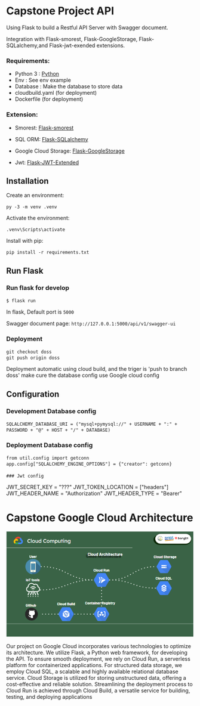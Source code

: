 # Capstone Project API

Using Flask to build a Restful API Server with Swagger document.

Integration with Flask-smorest, Flask-GoogleStorage, Flask-SQLalchemy,and Flask-jwt-exended extensions.

### Requirements:

- Python 3 : [Python](https://www.python.org/)
- Env : See env example
- Database : Make the database to store data
- cloudbuild.yaml (for deployment)
- Dockerfile (for deployment)

### Extension:

- Smorest: [Flask-smorest](https://flask-smorest.readthedocs.io/en/latest/)

- SQL ORM: [Flask-SQLalchemy](https://flask-sqlalchemy.palletsprojects.com/en/3.0.x/)

- Google Cloud Storage: [Flask-GoogleStorage](https://flask-googlestorage.readthedocs.io/en/latest/)

- Jwt: [Flask-JWT-Extended](https://flask-jwt-extended.readthedocs.io/en/stable/)

## Installation

Create an environment:

```
py -3 -m venv .venv
```

Activate the environment:

```
.venv\Scripts\activate
```

Install with pip:

```
pip install -r requirements.txt
```

## Run Flask

### Run flask for develop

```
$ flask run
```

In flask, Default port is `5000`

Swagger document page: `http://127.0.0.1:5000/api/v1/swagger-ui`

### Deployment

```
git checkout doss
git push origin doss
```

Deployment automatic using cloud build, and the triger is 'push to branch doss'
make cure the database config use Google cloud config

## Configuration

### Development Database config

```
SQLALCHEMY_DATABASE_URI = ("mysql+pymysql://" + USERNAME + ":" + PASSWORD + "@" + HOST + "/" + DATABASE)
```

### Deployment Database config

```
from util.config import getconn
app.config["SQLALCHEMY_ENGINE_OPTIONS"] = {"creator": getconn}

### Jwt config
```

JWT_SECRET_KEY = "???"
JWT_TOKEN_LOCATION = ["headers"]
JWT_HEADER_NAME = "Authorization"
JWT_HEADER_TYPE = "Bearer"

# Capstone Google Cloud Architecture

![image](cloud.PNG)

Our project on Google Cloud incorporates various technologies to optimize its architecture. We utilize Flask, a Python web framework, for developing the API. To ensure smooth deployment, we rely on Cloud Run, a serverless platform for containerized applications. For structured data storage, we employ Cloud SQL, a scalable and highly available relational database service. Cloud Storage is utilized for storing unstructured data, offering a cost-effective and reliable solution. Streamlining the deployment process to Cloud Run is achieved through Cloud Build, a versatile service for building, testing, and deploying applications
